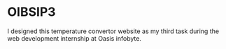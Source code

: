 # OIBSIP3
I designed this temperature convertor website as my third task during the web development internship at Oasis infobyte.
